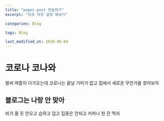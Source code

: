 ```yaml
---
title: "pages post 연습하기"
excerpt: "이것 저것 설정 해보기"

categories: Blog

tags: Blog

last_modified_at: 2020-06-04
---
```


# 코로나 코나와
 벌써 여름이 다가오는데 코로나는 끝날 기미가 없고 집에서 새로운 무언가를 찾아보자

## 블로그는 나랑 안 맞아
 비가 올 듯 안오고 습하고 덥고 집중은 안되고 커피나 한 잔 먹자
